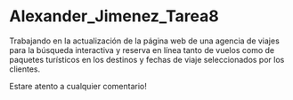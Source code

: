 # Alexander_Jimenez_Tarea8
Trabajando en la actualización de la página web de una agencia de viajes para la búsqueda interactiva y reserva en línea tanto de vuelos como de paquetes turísticos en los destinos y fechas de viaje seleccionados por los clientes.

Estare atento a cualquier comentario!
